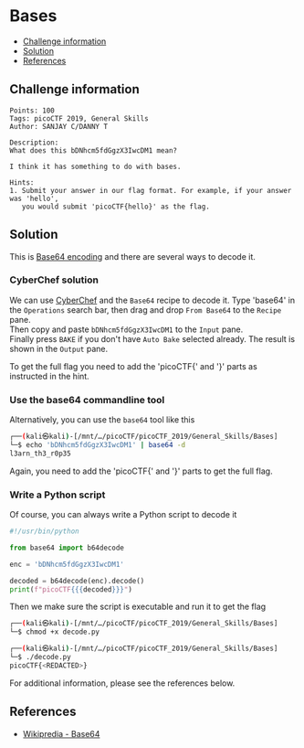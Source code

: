 # Bases

- [Challenge information](#challenge-information)
- [Solution](#solution)
- [References](#references)

## Challenge information
```
Points: 100
Tags: picoCTF 2019, General Skills
Author: SANJAY C/DANNY T
 
Description:
What does this bDNhcm5fdGgzX3IwcDM1 mean? 

I think it has something to do with bases.

Hints:
1. Submit your answer in our flag format. For example, if your answer was 'hello', 
   you would submit 'picoCTF{hello}' as the flag.
```

## Solution

This is [Base64 encoding](https://en.wikipedia.org/wiki/Base64) and there are several ways to decode it.

### CyberChef solution

We can use [CyberChef](https://gchq.github.io/CyberChef/) and the `Base64` recipe to decode it.
Type 'base64' in the `Operations` search bar, then drag and drop `From Base64` to the `Recipe` pane.  
Then copy and paste `bDNhcm5fdGgzX3IwcDM1` to the `Input` pane.  
Finally press `BAKE` if you don't have `Auto Bake` selected already.
The result is shown in the `Output` pane.

To get the full flag you need to add the 'picoCTF{' and '}' parts as instructed in the hint.

### Use the base64 commandline tool

Alternatively, you can use the `base64` tool like this
```bash
┌──(kali㉿kali)-[/mnt/…/picoCTF/picoCTF_2019/General_Skills/Bases]
└─$ echo 'bDNhcm5fdGgzX3IwcDM1' | base64 -d     
l3arn_th3_r0p35
```

Again, you need to add the 'picoCTF{' and '}' parts to get the full flag.

### Write a Python script

Of course, you can always write a Python script to decode it
```python
#!/usr/bin/python

from base64 import b64decode

enc = 'bDNhcm5fdGgzX3IwcDM1'

decoded = b64decode(enc).decode()
print(f"picoCTF{{{decoded}}}")
```

Then we make sure the script is executable and run it to get the flag
```bash
┌──(kali㉿kali)-[/mnt/…/picoCTF/picoCTF_2019/General_Skills/Bases]
└─$ chmod +x decode.py     

┌──(kali㉿kali)-[/mnt/…/picoCTF/picoCTF_2019/General_Skills/Bases]
└─$ ./decode.py       
picoCTF{<REDACTED>}
```

For additional information, please see the references below.

## References

- [Wikipredia - Base64](https://en.wikipedia.org/wiki/Base64)
